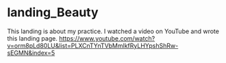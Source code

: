 # landing_Beauty
This landing is about my practice.
I watched a video on YouTube and wrote this landing page.
https://www.youtube.com/watch?v=orm8pLd80LU&list=PLXCnTYnTVbMmlkfRyLHYpshShRw-sEGMN&index=5

